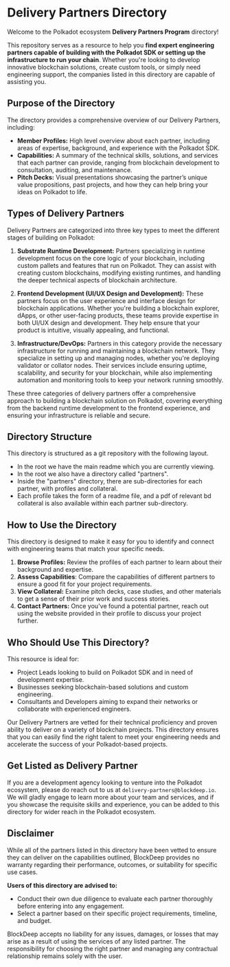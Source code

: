 # Delivery Partners Directory

Welcome to the Polkadot ecosystem **Delivery Partners Program** directory! 

This repository serves as a resource to help you **find expert engineering partners capable of building with the Polkadot SDK or setting up the infrastructure to run your chain**. Whether you're looking to develop innovative blockchain solutions, create custom tools, or simply need engineering support, the companies listed in this directory are capable of assisting you.

## Purpose of the Directory

The directory provides a comprehensive overview of our Delivery Partners, including:

* **Member Profiles:** High level overview about each partner, including areas of expertise, background, and experience with the Polkadot SDK.
* **Capabilities:** A summary of the technical skills, solutions, and services that each partner can provide, ranging from blockchain development to consultation, auditing, and maintenance.
* **Pitch Decks:** Visual presentations showcasing the partner’s unique value propositions, past projects, and how they can help bring your ideas on Polkadot to life.

## Types of Delivery Partners

Delivery Partners are categorized into three key types to meet the different stages of building on Polkadot:

1. **Substrate Runtime Development:**
Partners specializing in runtime development focus on the core logic of your blockchain, including custom pallets and features that run on Polkadot. They can assist with creating custom blockchains, modifying existing runtimes, and handling the deeper technical aspects of blockchain architecture.

1. **Frontend Development (UI/UX Design and Development):**
These partners focus on the user experience and interface design for blockchain applications. Whether you're building a blockchain explorer, dApps, or other user-facing products, these teams provide expertise in both UI/UX design and development. They help ensure that your product is intuitive, visually appealing, and functional.

1. **Infrastructure/DevOps:**
Partners in this category provide the necessary infrastructure for running and maintaining a blockchain network. They specialize in setting up and managing nodes, whether you're deploying validator or collator nodes. Their services include ensuring uptime, scalability, and security for your blockchain, while also implementing automation and monitoring tools to keep your network running smoothly.

These three categories of delivery partners offer a comprehensive approach to building a blockchain solution on Polkadot, covering everything from the backend runtime development to the frontend experience, and ensuring your infrastructure is reliable and secure.

## Directory Structure

This directory is structured as a git repository with the following layout. 
- In the root we have the main readme which you are currently viewing. 
- In the root we also have a directory called "partners".
- Inside the "partners" directory, there are sub-directories for each partner, with profiles and collateral. 
- Each profile takes the form of a readme file, and a pdf of relevant bd collateral is also available within each partner sub-directory.

## How to Use the Directory

This directory is designed to make it easy for you to identify and connect with engineering teams that match your specific needs.
1. **Browse Profiles:** Review the profiles of each partner to learn about their background and expertise.
1. **Assess Capabilities**: Compare the capabilities of different partners to ensure a good fit for your project requirements.
1. **View Collateral:** Examine pitch decks, case studies, and other materials to get a sense of their prior work and success stories.
1. **Contact Partners:** Once you've found a potential partner, reach out using the website provided in their profile to discuss your project further.

## Who Should Use This Directory?

This resource is ideal for:
* Project Leads looking to build on Polkadot SDK and in need of development expertise.
* Businesses seeking blockchain-based solutions and custom engineering.
* Consultants and Developers aiming to expand their networks or collaborate with experienced engineers.

Our Delivery Partners are vetted for their technical proficiency and proven ability to deliver on a variety of blockchain projects. This directory ensures that you can easily find the right talent to meet your engineering needs and accelerate the success of your Polkadot-based projects.

## Get Listed as Delivery Partner

If you are a development agency looking to venture into the Polkadot ecosystem, please do reach out to us at `delivery-partners@blockdeep.io`. We will gladly engage to learn more about your team and services, and if you showcase the requisite skills and experience, you can be added to this directory for wider reach in the Polkadot ecosystem.

## Disclaimer

While all of the partners listed in this directory have been vetted to ensure they can deliver on the capabilities outlined, BlockDeep provides no warranty regarding their performance, outcomes, or suitability for specific use cases.

**Users of this directory are advised to:**
- Conduct their own due diligence to evaluate each partner thoroughly before entering into any engagement.
- Select a partner based on their specific project requirements, timeline, and budget.

BlockDeep accepts no liability for any issues, damages, or losses that may arise as a result of using the services of any listed partner. The responsibility for choosing the right partner and managing any contractual relationship remains solely with the user.
